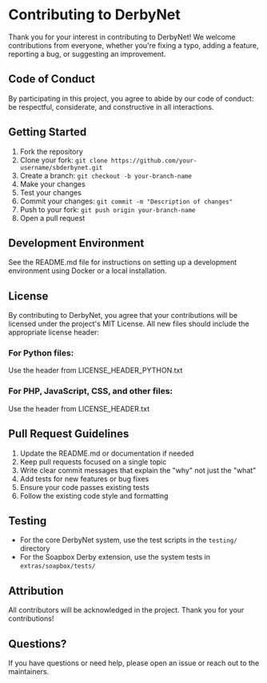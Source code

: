 # Contributing to DerbyNet

Thank you for your interest in contributing to DerbyNet! We welcome contributions from everyone, whether you're fixing a typo, adding a feature, reporting a bug, or suggesting an improvement.

## Code of Conduct

By participating in this project, you agree to abide by our code of conduct: be respectful, considerate, and constructive in all interactions.

## Getting Started

1. Fork the repository
2. Clone your fork: `git clone https://github.com/your-username/sbderbynet.git`
3. Create a branch: `git checkout -b your-branch-name`
4. Make your changes
5. Test your changes
6. Commit your changes: `git commit -m "Description of changes"`
7. Push to your fork: `git push origin your-branch-name`
8. Open a pull request

## Development Environment

See the README.md file for instructions on setting up a development environment using Docker or a local installation.

## License

By contributing to DerbyNet, you agree that your contributions will be licensed under the project's MIT License. All new files should include the appropriate license header:

### For Python files:
Use the header from LICENSE_HEADER_PYTHON.txt

### For PHP, JavaScript, CSS, and other files:
Use the header from LICENSE_HEADER.txt

## Pull Request Guidelines

1. Update the README.md or documentation if needed
2. Keep pull requests focused on a single topic
3. Write clear commit messages that explain the "why" not just the "what"
4. Add tests for new features or bug fixes
5. Ensure your code passes existing tests
6. Follow the existing code style and formatting

## Testing

- For the core DerbyNet system, use the test scripts in the `testing/` directory
- For the Soapbox Derby extension, use the system tests in `extras/soapbox/tests/`

## Attribution

All contributors will be acknowledged in the project. Thank you for your contributions!

## Questions?

If you have questions or need help, please open an issue or reach out to the maintainers.